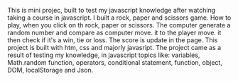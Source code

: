 This is mini projec, built to test my javascript knowledge after watching taking a course in javascript. 
I built a rock, paper and scissors game. 
How to play, when you click on th rock, paper or scissors.
The computer generate a random number and compare as computer move. it to the player move.
it then check if it's a win, tie or loss.
The score is update in the page.
This project is built with htm, css and majorly javasript.
The project came as a result of testing my knowledge, in javascript topics like:
variables, Math.random function, operators, conditional statement, function, object, DOM, localStorage and Json.
